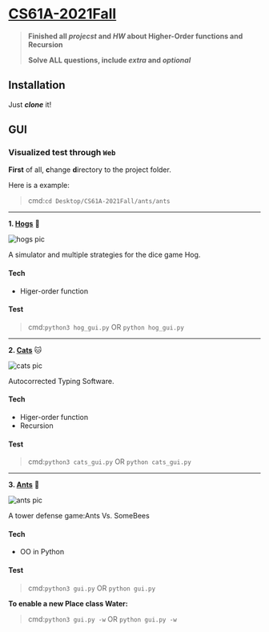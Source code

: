 # [CS61A-2021Fall](https://inst.eecs.berkeley.edu/~cs61a/fa21/)  

> **Finished all  _projecst_ and _HW_ about Higher-Order functions and Recursion**  
>
> **Solve ALL questions, include _extra_ and _optional_**

## Installation  

Just ***clone*** it!

## GUI  

  ### Visualized test through `Web`  
  
  **First** of all, **c**hange **d**irectory to the project folder.  
  
  Here is a example:
  >    cmd:`cd Desktop/CS61A-2021Fall/ants/ants`  
  -----------------------------------------------  
  

  **1. [Hogs](https://inst.eecs.berkeley.edu/~cs61a/fa21/proj/hog/#introduction)** 🦔
  
  ![hogs pic](https://i.ibb.co/h93vCDh/hogs.png)  
   
  A simulator and multiple strategies for the dice game Hog.
  #### Tech  
  - Higer-order function
  
  #### Test  
  
  >    cmd:`python3 hog_gui.py` OR `python hog_gui.py`  
  
  
 ------------------------------------------------
  **2. [Cats](https://inst.eecs.berkeley.edu/~cs61a/fa21/proj/cats/)**  🐱
  
  ![cats pic](https://i.ibb.co/fvYxQRG/cats.png)  
  
  Autocorrected Typing Software.
  #### Tech  
  - Higer-order function
  - Recursion
  
  #### Test  
  

  >    cmd:`python3 cats_gui.py` OR `python cats_gui.py`  
  
  ----------------------------------------------

  **3. [Ants](https://inst.eecs.berkeley.edu/~cs61a/fa21/proj/ants/)**  🐜
  
  ![ants pic](https://i.ibb.co/pxsPW0n/ants.png)  
  
  A tower defense game:Ants Vs. SomeBees 
  #### Tech  
  - OO in Python
  
  #### Test  
  
  
  
  >   cmd:`python3 gui.py` OR `python gui.py` 
  >   
  **To enable a new Place class Water:**    
  
  >   cmd:`python3 gui.py -w` OR `python gui.py -w`
